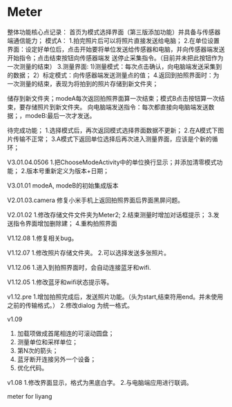 # Meter
整体功能核心点记录：
首页为模式选择界面（第三版添加功能）并具备与传感器端通信能力；
模式A：
1.拍完照片后可以将照片直接发送给电脑；
2.在单位设置界面：设定好单位后，点击开始要将单位发送给传感器和电脑，并向传感器端发送开始指令；点击结束按钮向传感器端发
送停止采集指令。（目前并未把此按钮作为一次测量的结束）
3.测量界面:
    1)测量模式：每次点击确认，向电脑端发送采集到的数据；
    2）标定模式：向传感器端发送测量点的值；
4.返回到拍照界面时：为一次测量的结束，表现为将拍到的照片存储到新文件夹；


储存到新文件夹；modeA每次返回拍照界面算一次结束；模式B点击按钮算一次结束，要存储照片到新文件夹。
向电脑端发送指令：每次都直接向电脑端发送数据；，modeB:最后一次才发送。

待完成功能；
1.选择模式后，再次返回模式选择界面数据不更新；
2.在A模式下图片传输不正常；
3.A模式下返回单位选择后再次进入测量界面，应该是个新的循环；


V3.01.04.0506
1.把ChooseModeActivity中的单位换行显示；并添加清零模式功能；
2.版本号重新定义为版本+日期；


V3.01.01
modeA, modeB的初始集成版本


V2.01.03.camera
修复小米手机上返回拍照界面后界面黑屏问题。

V2.01.02
1.修改存储文件文件夹为Meter2;
2.结束测量时增加对话框提示；
3.发送指令界面增加删除建；
4.重构拍照界面


V1.12.08
1.修复相关bug。


V1.12.07
1.修改照片存储文件夹。
2.可以选择发送多张照片。


V1.12.06
1.进入到拍照界面时，会自动连接蓝牙和wifi.


V1.12.05
1.修改蓝牙和wifi状态提示等。

v1.12.pre
1.增加拍照完成后，发送照片功能。（头为start,结束符用end。并未使用之前的传输格式。）
2.修改dialog 为统一格式。



v1.09
  1. 加载项做成首尾相连的可滚动圆盘；
  2. 测量单位和采样单位；
  3. 第N次的箭头；
  4. 蓝牙断开连接另外一个设备；
  5. 优化代码。

v1.08
1.修改界面显示，格式为黑底白字。
2.与电脑端应用进行联调。

meter for liyang
